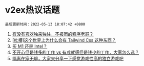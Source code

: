 # v2ex热议话题

`最后更新时间：2022-05-13 18:07:42 +0800`

1. [有没有喜欢独来独往，不报团的程序老哥？](https://www.v2ex.com/t/852565)
1. [[吐槽]这个世界上为什么会有 Tailwind Css 这种东西？](https://www.v2ex.com/t/852519)
1. [买 M1 还是 Intel？](https://www.v2ex.com/t/852578)
1. [不开心但是钱多的工作 vs 有成就感但是钱少的工作，大家怎么选？](https://www.v2ex.com/t/852503)
1. [隔离在家无聊，大家来分享一下感觉游戏性高的独立游戏吧](https://www.v2ex.com/t/852549)

